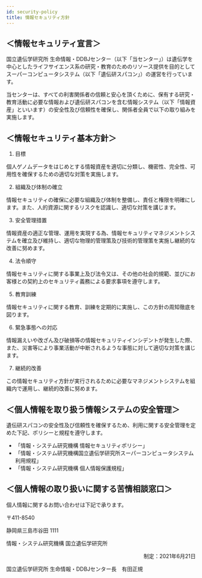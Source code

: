 ```yaml
---
id: security-policy
title: 情報セキュリティ方針
---
```


## ＜情報セキュリティ宣言＞


国立遺伝学研究所 生命情報・DDBJセンター（以下「当センター」）は遺伝学を中心としたライフサイエンス系の研究・教育のためのリソース提供を目的としてスーパーコンピュータシステム（以下「遺伝研スパコン」）の運営を行っています。

当センターは、すべての利害関係者の信頼と安心を頂くために、保有する研究・教育活動に必要な情報および遺伝研スパコンを含む情報システム（以下「情報資産」といいます）の安全性及び信頼性を確保し、関係者全員で以下の取り組みを実施します。


## ＜情報セキュリティ基本方針＞　
1.	目標

個人ゲノムデータをはじめとする情報資産を適切に分類し、機密性、完全性、可用性を確保するための適切な対策を実施します。

2.	組織及び体制の確立

情報セキュリティの確保に必要な組織及び体制を整備し、責任と権限を明確にします。また、人的資源に関するリスクを認識し、適切な対策を講じます。

3.	安全管理措置

情報資産の適正な管理、運用を実現する為、情報セキュリティマネジメントシステムを確立及び維持し、適切な物理的管理策及び技術的管理策を実施し継続的な改善に努めます。

4.	法令順守

情報セキュリティに関する事業上及び法令又は、その他の社会的規範、並びにお客様との契約上のセキュリティ義務による要求事項を遵守します。

5.	教育訓練

情報セキュリティに関する教育、訓練を定期的に実施し、この方針の周知徹底を図ります。

6.	緊急事態への対応

情報漏えいや改ざん及び破損等の情報セキュリティインシデントが発生した際、また、災害等により事業活動が中断されるような事態に対して適切な対策を講じます。

7.	継続的改善

この情報セキュリティ方針が実行されるために必要なマネジメントシステムを組織内で運用し、継続的改善に努めます。
	

## ＜個人情報を取り扱う情報システムの安全管理＞

遺伝研スパコンの安全性及び信頼性を確保するため、利用に関する安全管理を定めた下記、ポリシーと規程を遵守します。
- 「情報・システム研究機構 情報セキュリティポリシー」
- 「情報・システム研究機構国立遺伝学研究所スーパーコンピュータシステム利用規程」
- 「情報・システム研究機構 個人情報保護規程」



## ＜個人情報の取り扱いに関する苦情相談窓口＞

個人情報に関するお問い合わせは下記で承ります。

〒411-8540　

静岡県三島市谷田 1111

情報・システム研究機構 国立遺伝学研究所


<p align="right">
制定：2021年6月21日

国立遺伝学研究所 生命情報・DDBJセンター長　有田正規
</p>
